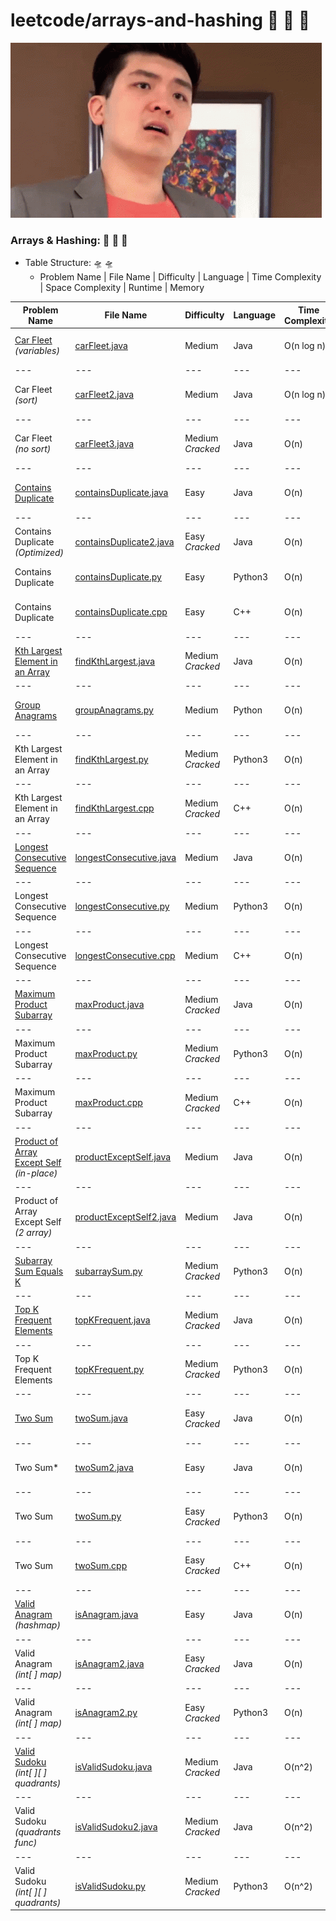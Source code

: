 # leetcode/arrays-and-hashing :space_invader:	:space_invader:	:space_invader:	
![](https://github.com/guillermobermejo/leetcode/blob/main/f.gif)
### Arrays & Hashing: :space_invader:	:space_invader:	:space_invader:	
- Table Structure: :flying_saucer: :flying_saucer:
  - Problem Name | File Name | Difficulty | Language | Time Complexity | Space Complexity | Runtime | Memory

|Problem Name|File Name|Difficulty|Language|Time Complexity|Space Complexity|Runtime|Memory|
|---|---|---|---|---|---|---|---|
|[Car Fleet](https://leetcode.com/problems/car-fleet/)<br/>*(variables)*|[carFleet.java](https://github.com/guillermobermejo/leetcode/blob/main/arrays-and-hashing/carFleet.java)|Medium|Java|O(n log n)|O(n)|25ms<br/>(Beats 85.78%)|57.5mb<br/>(Beats 48.97%)|
|---|---|---|---|---|---|---|---|
|Car Fleet<br/>*(sort)*|[carFleet2.java](https://github.com/guillermobermejo/leetcode/blob/main/arrays-and-hashing/carFleet2.java)|Medium|Java|O(n log n)|O(n)|23ms<br/>(Beats 86.28%)|58.7mb<br/>(Beats 25.70%)|
|---|---|---|---|---|---|---|---|
|Car Fleet<br/>*(no sort)*|[carFleet3.java](https://github.com/guillermobermejo/leetcode/blob/main/arrays-and-hashing/carFleet3.java)|Medium<br/>*Cracked*|Java|O(n)|O(n)|14ms<br/>(Beats 96.83%)|58.4mb<br/>(Beats 30.96%)|
|---|---|---|---|---|---|---|---|
|[Contains Duplicate](https://leetcode.com/problems/contains-duplicate/)|[containsDuplicate.java](https://github.com/guillermobermejo/leetcode/blob/main/arrays-and-hashing/containsDuplicate.java)|Easy|Java|O(n)|O(n)|10ms<br/>(Beats 85.11%)|57.8mb<br/>(Beats 21.49%)|
|---|---|---|---|---|---|---|
|Contains Duplicate<br/>*(Optimized)*|[containsDuplicate2.java](https://github.com/guillermobermejo/leetcode/blob/main/arrays-and-hashing/containsDuplicate2.java)|Easy<br/>*Cracked*|Java|O(n)|O(n)|7ms<br/>(Beats 98.46%)|60.7mb<br/>(Beats 19.71%)|
|Contains Duplicate|[containsDuplicate.py](https://github.com/guillermobermejo/leetcode/blob/main/arrays-and-hashing/containsDuplicate.py)|Easy|Python3|O(n)|O(n)|411ms<br/>(Beats 80.69%)|32.1mb<br/>(Beats 32.15%)|
|Contains Duplicate|[containsDuplicate.cpp](https://github.com/guillermobermejo/leetcode/blob/main/arrays-and-hashing/containsDuplicate.cpp)|Easy|C++|O(n)|O(n)|72ms<br/>(Beats 97.72%)|73.2mb<br/>(Beats 45.84%)|
|---|---|---|---|---|---|---|---|
|[Kth Largest Element in an Array](https://leetcode.com/problems/kth-largest-element-in-an-array/)|[findKthLargest.java](https://github.com/guillermobermejo/leetcode/blob/main/arrays-and-hashing/findKthLargest.java)|Medium<br/>*Cracked*|Java|O(n)|O(n)|4ms<br/>(Beats 97.39%)|54.5mb<br/>(Beats 99.87%)|
|---|---|---|---|---|---|---|---|
|[Group Anagrams](https://leetcode.com/problems/group-anagrams/)|[groupAnagrams.py](https://github.com/guillermobermejo/leetcode/blob/main/arrays-and-hashing/groupAnagrams.py)|Medium|Python|O(n)|O(n)|14ms<br/>(Beats 51.70%)|22.54mb<br/>(Beats 32.06%)|
|---|---|---|---|---|---|---|---|
|Kth Largest Element in an Array|[findKthLargest.py](https://github.com/guillermobermejo/leetcode/blob/main/arrays-and-hashing/findKthLargest.py)|Medium<br/>*Cracked*|Python3|O(n)|O(n)|428ms<br/>(Beats 96.06%)|30mb<br/>(Beats 35.62%)|
|---|---|---|---|---|---|---|---|
|Kth Largest Element in an Array|[findKthLargest.cpp](https://github.com/guillermobermejo/leetcode/blob/main/arrays-and-hashing/findKthLargest.cpp)|Medium<br/>*Cracked*|C++|O(n)|O(n)|54ms<br/>(Beats 99.01%)|57.6mb<br/>(Beats 93.68%)|
|---|---|---|---|---|---|---|---|
|[Longest Consecutive Sequence](https://leetcode.com/problems/longest-consecutive-sequence/)|[longestConsecutive.java](https://github.com/guillermobermejo/leetcode/blob/main/arrays-and-hashing/longestConsecutive.java)|Medium|Java|O(n)|O(n)|26ms<br/>(Beats 72.15%)|67.3mb<br/>(Beats 10.54%)|
|---|---|---|---|---|---|---|---|
|Longest Consecutive Sequence|[longestConsecutive.py](https://github.com/guillermobermejo/leetcode/blob/main/arrays-and-hashing/longestConsecutive.py)|Medium|Python3|O(n)|O(n)|26ms<br/>(Beats 94.43%)|67.3mb<br/>(Beats 79.93%)|
|---|---|---|---|---|---|---|---|
|Longest Consecutive Sequence|[longestConsecutive.cpp](https://github.com/guillermobermejo/leetcode/blob/main/arrays-and-hashing/longestConsecutive.cpp)|Medium|C++|O(n)|O(n)|109ms<br/>(Beats 72.17%)|67.3mb<br/>(Beats 65.24%)|
|---|---|---|---|---|---|---|---|
|[Maximum Product Subarray](https://leetcode.com/problems/maximum-product-subarray/)|[maxProduct.java](https://github.com/guillermobermejo/leetcode/blob/main/arrays-and-hashing/maxProduct.java)|Medium<br/>*Cracked*|Java|O(n)|O(1)|0ms<br/>(Beats 100%)|44.9mb<br/>(Beats 33.12%)|
|---|---|---|---|---|---|---|---|
|Maximum Product Subarray|[maxProduct.py](https://github.com/guillermobermejo/leetcode/blob/main/arrays-and-hashing/maxProduct.py)|Medium<br/>*Cracked*|Python3|O(n)|O(1)|41ms<br/>(Beats 100%)|16.9mb<br/>(Beats 86.19%)|
|---|---|---|---|---|---|---|---|
|Maximum Product Subarray|[maxProduct.cpp](https://github.com/guillermobermejo/leetcode/blob/main/arrays-and-hashing/maxProduct.cpp)|Medium<br/>*Cracked*|C++|O(n)|O(1)|0ms<br/>(Beats 100%)|44.9mb<br/>(Beats 12.38%)|
|---|---|---|---|---|---|---|---|
|[Product of Array Except Self](https://leetcode.com/problems/product-of-array-except-self/)<br/>*(in-place)*|[productExceptSelf.java](https://github.com/guillermobermejo/leetcode/blob/main/arrays-and-hashing/productExceptSelf.java)|Medium|Java|O(n)|O(1)|2ms<br/>(Beats 66.87%)|53mb<br/>(Beats 51.43%)|
|---|---|---|---|---|---|---|---|
|Product of Array Except Self<br/>*(2 array)*|[productExceptSelf2.java](https://github.com/guillermobermejo/leetcode/blob/main/arrays-and-hashing/productExceptSelf2.java)|Medium|Java|O(n)|O(n)|2ms<br/>(Beats 67.37%)|54.6mb<br/>(Beats 7.31%)|
|---|---|---|---|---|---|---|---|
|[Subarray Sum Equals K](https://leetcode.com/problems/subarray-sum-equals-k/)|[subarraySum.py](https://github.com/guillermobermejo/leetcode/blob/main/arrays-and-hashing/subarraySum.py)|Medium<br/>*Cracked*|Python3|O(n)|O(n)|22ms<br/>(Beats 96.94%)|20.36mb<br/>(Beats 71.43%)|
|---|---|---|---|---|---|---|---|
|[Top K Frequent Elements](https://leetcode.com/problems/top-k-frequent-elements/)|[topKFrequent.java](https://github.com/guillermobermejo/leetcode/blob/main/arrays-and-hashing/topKFrequent.java)|Medium<br/>*Cracked*|Java|O(n)|O(n)|3ms<br/>(Beats 99.99%)|48.3mb<br/>(Beats 35.43%)|
|---|---|---|---|---|---|---|---|
|Top K Frequent Elements|[topKFrequent.py](https://github.com/guillermobermejo/leetcode/blob/main/arrays-and-hashing/topKFrequent.py)|Medium<br/>*Cracked*|Python3|O(n)|O(n)|7ms<br/>(Beats 50.46%)|24.14mb<br/>(Beats 20.11%)|
|---|---|---|---|---|---|---|---|
|[Two Sum](https://leetcode.com/problems/two-sum/)|[twoSum.java](https://github.com/guillermobermejo/leetcode/blob/main/arrays-and-hashing/twoSum.java)|Easy<br/>*Cracked*|Java|O(n)|O(n)|2ms<br/>(Beats 84.68%)|45.4mb<br/>(Beats 6.21%)|
|---|---|---|---|---|---|---|---|
|Two Sum*|[twoSum2.java](https://github.com/guillermobermejo/leetcode/blob/main/arrays-and-hashing/twoSum2.java)|Easy|Java|O(n)|O(n)|5ms<br/>(Beats 57.67%)|42.8mb<br/>(Beats 99.86%)|
|---|---|---|---|---|---|---|---|
|Two Sum|[twoSum.py](https://github.com/guillermobermejo/leetcode/blob/main/arrays-and-hashing/twoSum.py)|Easy<br/>*Cracked*|Python3|O(n)|O(n)|47ms<br/>(Beats 97.86%)|17.8mb<br/>(Beats 19.69%)|
|---|---|---|---|---|---|---|---|
|Two Sum|[twoSum.cpp](https://github.com/guillermobermejo/leetcode/blob/main/arrays-and-hashing/twoSum.cpp)|Easy<br/>*Cracked*|C++|O(n)|O(n)|4ms<br/>(Beats 94.69%)|14.1mb<br/>(Beats 25.67%)|
|---|---|---|---|---|---|---|---|
|[Valid Anagram](https://leetcode.com/problems/valid-anagram/)<br/>*(hashmap)*|[isAnagram.java](https://github.com/guillermobermejo/leetcode/blob/main/arrays-and-hashing/isAnagram.java)|Easy|Java|O(n)|O(n)|20ms<br/>(Beats 11.58%)|42.9mb<br/>(Beats 71.10%)|
|---|---|---|---|---|---|---|---|
|Valid Anagram<br/>*(int[ ] map)*|[isAnagram2.java](https://github.com/guillermobermejo/leetcode/blob/main/arrays-and-hashing/isAnagram2.java)|Easy<br/>*Cracked*|Java|O(n)|O(n)|2ms<br/>(Beats 97.02%)|42.99mb<br/>(Beats 63.68%)|
|---|---|---|---|---|---|---|---|
|Valid Anagram<br/>*(int[ ] map)*|[isAnagram2.py](https://github.com/guillermobermejo/leetcode/blob/main/arrays-and-hashing/isAnagram2.py)|Easy<br/>*Cracked*|Python3|O(n)|O(n)|7ms<br/>(Beats 89.11%)|18.02mb<br/>(Beats 34.08%)|
|---|---|---|---|---|---|---|---|
|[Valid Sudoku](https://leetcode.com/problems/valid-sudoku/)<br/>*(int[ ][ ] quadrants)*|[isValidSudoku.java](https://github.com/guillermobermejo/leetcode/blob/main/arrays-and-hashing/isValidSudoku.java)|Medium<br/>*Cracked*|Java|O(n^2)|O(n^2)|1ms<br/>(Beats 100%)|44.3mb<br/>(Beats 39.61%)|
|---|---|---|---|---|---|---|---|
|Valid Sudoku<br/>*(quadrants func)*|[isValidSudoku2.java](https://github.com/guillermobermejo/leetcode/blob/main/arrays-and-hashing/isValidSudoku2.java)|Medium<br/>*Cracked*|Java|O(n^2)|O(n^2)|1ms<br/>(Beats 100%)|44.2mb<br/>(Beats 52.16%)|
|---|---|---|---|---|---|---|---|
|Valid Sudoku<br/>*(int[ ][ ] quadrants)*|[isValidSudoku.py](https://github.com/guillermobermejo/leetcode/blob/main/arrays-and-hashing/isValidSudoku.py)|Medium<br/>*Cracked*|Python3|O(n^2)|O(n^2)|0ms<br/>(Beats 100%)|17.83mb<br/>(Beats 43.95%)|
